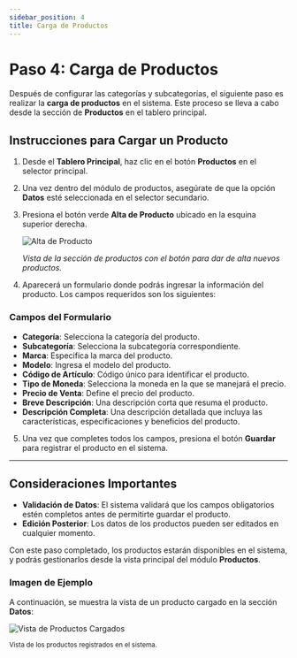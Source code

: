 ```yaml
---
sidebar_position: 4
title: Carga de Productos
---
```


# Paso 4: Carga de Productos

Después de configurar las categorías y subcategorías, el siguiente paso es realizar la **carga de productos** en el sistema. Este proceso se lleva a cabo desde la sección de **Productos** en el tablero principal.

## Instrucciones para Cargar un Producto

1. Desde el **Tablero Principal**, haz clic en el botón **Productos** en el selector principal.
2. Una vez dentro del módulo de productos, asegúrate de que la opción **Datos** esté seleccionada en el selector secundario.
3. Presiona el botón verde **Alta de Producto** ubicado en la esquina superior derecha.

   <div style={{ textAlign: 'center' }}>
      <img 
        src="../../img/alta-producto.png" 
        alt="Alta de Producto" 
        style={{ maxWidth: '700px', border: '1px solid #ddd', borderRadius: '8px' }} 
      />
      <p><em>Vista de la sección de productos con el botón para dar de alta nuevos productos.</em></p>
   </div>

4. Aparecerá un formulario donde podrás ingresar la información del producto. Los campos requeridos son los siguientes:

### Campos del Formulario

- **Categoría**: Selecciona la categoría del producto.
- **Subcategoría**: Selecciona la subcategoría correspondiente.
- **Marca**: Especifica la marca del producto.
- **Modelo**: Ingresa el modelo del producto.
- **Código de Artículo**: Código único para identificar el producto.
- **Tipo de Moneda**: Selecciona la moneda en la que se manejará el precio.
- **Precio de Venta**: Define el precio del producto.
- **Breve Descripción**: Una descripción corta que resuma el producto.
- **Descripción Completa**: Una descripción detallada que incluya las características, especificaciones y beneficios del producto.

5. Una vez que completes todos los campos, presiona el botón **Guardar** para registrar el producto en el sistema.

---

## Consideraciones Importantes

- **Validación de Datos**: El sistema validará que los campos obligatorios estén completos antes de permitirte guardar el producto.
- **Edición Posterior**: Los datos de los productos pueden ser editados en cualquier momento.

Con este paso completado, los productos estarán disponibles en el sistema, y podrás gestionarlos desde la vista principal del módulo **Productos**.

### Imagen de Ejemplo

A continuación, se muestra la vista de un producto cargado en la sección **Datos**:

<div style={{ textAlign: 'center' }}>
  <img 
    src="../../img/alta-producto-form.png" 
    alt="Vista de Productos Cargados" 
    style={{ maxWidth: '700px', border: '1px solid #ddd', borderRadius: '8px' }} 
  />
  <p><small>Vista de los productos registrados en el sistema.</small></p>
</div>
